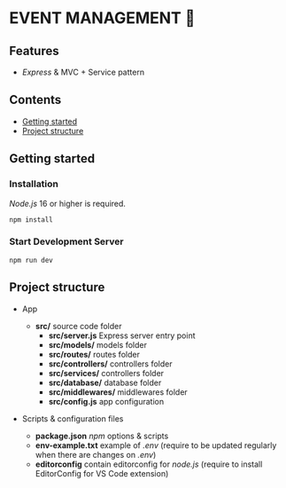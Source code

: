 # EVENT MANAGEMENT 📆

## Features

* _Express_ & MVC + Service pattern


## Contents
* [Getting started](#1)
* [Project structure](#2)


## <a name="1"></a>Getting started

### Installation
_Node.js_ 16 or higher is required.

```Shell
npm install
```

### Start Development Server
```Shell
npm run dev
```


## <a name="2"></a>Project structure

- App
    - **src/** source code folder
        - **src/server.js** Express server entry point
        - **src/models/** models folder
        - **src/routes/** routes folder
        - **src/controllers/** controllers folder
        - **src/services/** controllers folder
        - **src/database/** database folder
        - **src/middlewares/** middlewares folder
        - **src/config.js** app configuration

- Scripts & configuration files
    - **package.json** _npm_ options & scripts
    - **env-example.txt** example of _.env_ (require to be updated regularly when there are changes on _.env_)
    - **editorconfig** contain editorconfig for _node.js_ (require to install EditorConfig for VS Code extension)
